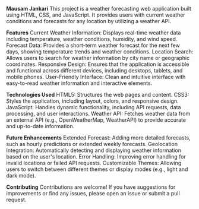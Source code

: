**Mausam Jankari**
This project is a weather forecasting web application built using HTML, CSS, and JavaScript. It provides users with current weather conditions and forecasts for any location by utilizing a weather API.

**Features**
Current Weather Information: Displays real-time weather data including temperature, weather conditions, humidity, and wind speed.
Forecast Data: Provides a short-term weather forecast for the next few days, showing temperature trends and weather conditions.
Location Search: Allows users to search for weather information by city name or geographic coordinates.
Responsive Design: Ensures that the application is accessible and functional across different devices, including desktops, tablets, and mobile phones.
User-Friendly Interface: Clean and intuitive interface with easy-to-read weather information and interactive elements.

**Technologies Used**
HTML5: Structures the web pages and content.
CSS3: Styles the application, including layout, colors, and responsive design.
JavaScript: Handles dynamic functionality, including API requests, data processing, and user interactions.
Weather API: Fetches weather data from an external API (e.g., OpenWeatherMap, WeatherAPI) to provide accurate and up-to-date information.

**Future Enhancements**
Extended Forecast: Adding more detailed forecasts, such as hourly predictions or extended weekly forecasts.
Geolocation Integration: Automatically detecting and displaying weather information based on the user's location.
Error Handling: Improving error handling for invalid locations or failed API requests.
Customizable Themes: Allowing users to switch between different themes or display modes (e.g., light and dark mode).

**Contributing**
Contributions are welcome! If you have suggestions for improvements or find any issues, please open an issue or submit a pull request.
